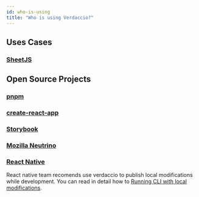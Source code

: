 ```yaml
---
id: who-is-using
title: "Who is using Verdaccio?"
---
```


## Uses Cases

### [SheetJS](https://sheetjs.com/)

## Open Source Projects

### [pnpm](https://pnpm.js.org/)

### [create-react-app](https://facebook.github.io/create-react-app/)

### [Storybook](https://storybook.js.org/)

### [Mozilla Neutrino](https://neutrinojs.org/)

### [React Native](https://facebook.github.io/react-native/)

React native team recomends use verdaccio to publish local modifications while development. You can read in detail how to [Running CLI with local modifications](https://github.com/facebook/react-native/blob/010f06eb22770ff5b2579b798b7038eda8ef6468/react-native-cli/README.md).


